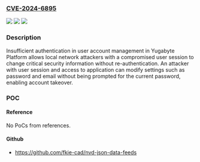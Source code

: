 ### [CVE-2024-6895](https://cve.mitre.org/cgi-bin/cvename.cgi?name=CVE-2024-6895)
![](https://img.shields.io/static/v1?label=Product&message=YugabyteDB%20Anywhere&color=blue)
![](https://img.shields.io/static/v1?label=Version&message=2.14.0.0%3C%3D%202.14.17.0%20&color=brighgreen)
![](https://img.shields.io/static/v1?label=Vulnerability&message=CWE-306%20Missing%20Authentication%20for%20Critical%20Function&color=brighgreen)

### Description

Insufficient authentication in user account management in Yugabyte Platform allows local network attackers with a compromised user session to change critical security information without re-authentication. An attacker with user session and access to application can modify settings such as password and email without being prompted for the current password, enabling account takeover.

### POC

#### Reference
No PoCs from references.

#### Github
- https://github.com/fkie-cad/nvd-json-data-feeds


